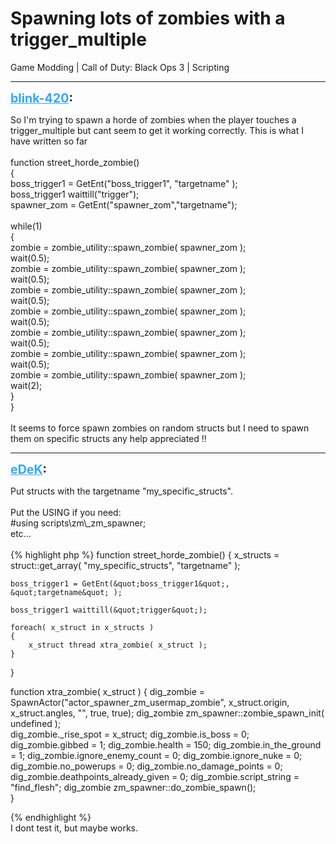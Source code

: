 # Spawning lots of zombies with a trigger_multiple
Game Modding | Call of Duty: Black Ops 3 | Scripting

---
<strong style="font-size: 1.4em;"><span style="text-decoration: underline;text-decoration-color: #34a7f9;"><span style="color:#34a7f9;">blink-420</span></span>:</strong>

<p>So I&#39;m trying to spawn a horde of zombies when the player touches a trigger_multiple but cant seem to get it working correctly. This is what I have written so far<br /><br />function street_horde_zombie()<br />{<br />boss_trigger1 = GetEnt(&quot;boss_trigger1&quot;, &quot;targetname&quot; );<br />boss_trigger1 waittill(&quot;trigger&quot;);<br />spawner_zom = GetEnt(&quot;spawner_zom&quot;,&quot;targetname&quot;);<br /><br />    while(1)<br />    {<br />    zombie = zombie_utility::spawn_zombie( spawner_zom );<br />    wait(0.5);<br />    zombie = zombie_utility::spawn_zombie( spawner_zom );<br />    wait(0.5);<br />    zombie = zombie_utility::spawn_zombie( spawner_zom );<br />    wait(0.5);<br />    zombie = zombie_utility::spawn_zombie( spawner_zom );<br />    wait(0.5);<br />    zombie = zombie_utility::spawn_zombie( spawner_zom );<br />    wait(0.5);<br />    zombie = zombie_utility::spawn_zombie( spawner_zom );<br />    wait(0.5);<br />    zombie = zombie_utility::spawn_zombie( spawner_zom );<br />    wait(2);<br />    }<br />}<br /><br />It seems to force spawn zombies on random structs but I need to spawn them on specific structs any help appreciated !!</p>

---
<strong style="font-size: 1.4em;"><span style="text-decoration: underline;text-decoration-color: #34a7f9;"><span style="color:#34a7f9;">eDeK</span></span>:</strong>

<p>Put structs with the targetname &quot;my_specific_structs&quot;.<br /><br />Put the USING if you need:<br />#using scripts\zm\_zm_spawner;<br />etc...<br /><br />{% highlight php %}
function street_horde_zombie()
{
    x_structs = struct::get_array( &quot;my_specific_structs&quot;, &quot;targetname&quot; );

    boss_trigger1 = GetEnt(&quot;boss_trigger1&quot;, &quot;targetname&quot; );

    boss_trigger1 waittill(&quot;trigger&quot;);

    foreach( x_struct in x_structs )
    {    
        x_struct thread xtra_zombie( x_struct );                          
    }                
}

function xtra_zombie( x_struct )
{
    dig_zombie = SpawnActor(&quot;actor_spawner_zm_usermap_zombie&quot;, x_struct.origin, x_struct.angles, &quot;&quot;, true, true);
    dig_zombie zm_spawner::zombie_spawn_init( undefined );    
    dig_zombie._rise_spot = x_struct;
    dig_zombie.is_boss = 0;
    dig_zombie.gibbed = 1;
    dig_zombie.health = 150;
    dig_zombie.in_the_ground = 1;
    dig_zombie.ignore_enemy_count = 0;
    dig_zombie.ignore_nuke = 0;
    dig_zombie.no_powerups = 0;
    dig_zombie.no_damage_points = 0;
    dig_zombie.deathpoints_already_given = 0;
    dig_zombie.script_string = &quot;find_flesh&quot;;
    dig_zombie zm_spawner::do_zombie_spawn();      
}

{% endhighlight %}
<br />I dont test it, but maybe works.</p>
